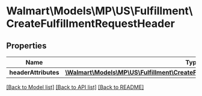 # Walmart\Models\MP\US\Fulfillment\CreateFulfillmentRequestHeader

## Properties

Name | Type | Description | Notes
------------ | ------------- | ------------- | -------------
**headerAttributes** | [**\Walmart\Models\MP\US\Fulfillment\CreateFulfillmentRequestHeaderHeaderAttributes**](CreateFulfillmentRequestHeaderHeaderAttributes.md) |  | [optional]


[[Back to Model list]](./) [[Back to API list]](../../../../../README.md#supported-apis) [[Back to README]](../../../../../README.md)
